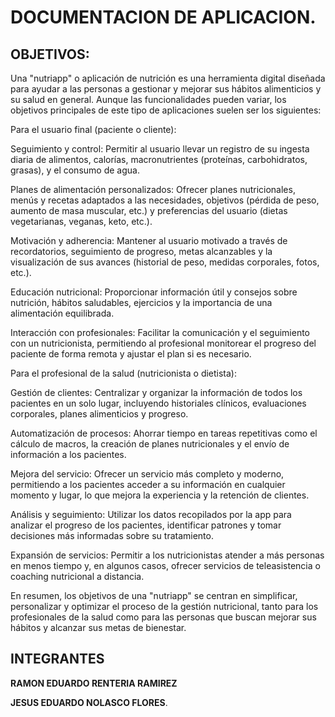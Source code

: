 # DOCUMENTACION DE APLICACION.
## OBJETIVOS:

Una "nutriapp" o aplicación de nutrición es una herramienta digital diseñada para ayudar a las personas a gestionar y mejorar sus hábitos alimenticios y su salud en general. Aunque las funcionalidades pueden variar, los objetivos principales de este tipo de aplicaciones suelen ser los siguientes:

Para el usuario final (paciente o cliente):

Seguimiento y control: Permitir al usuario llevar un registro de su ingesta diaria de alimentos, calorías, macronutrientes (proteínas, carbohidratos, grasas), y el consumo de agua.

Planes de alimentación personalizados: Ofrecer planes nutricionales, menús y recetas adaptados a las necesidades, objetivos (pérdida de peso, aumento de masa muscular, etc.) y preferencias del usuario (dietas vegetarianas, veganas, keto, etc.).

Motivación y adherencia: Mantener al usuario motivado a través de recordatorios, seguimiento de progreso, metas alcanzables y la visualización de sus avances (historial de peso, medidas corporales, fotos, etc.).

Educación nutricional: Proporcionar información útil y consejos sobre nutrición, hábitos saludables, ejercicios y la importancia de una alimentación equilibrada.

Interacción con profesionales: Facilitar la comunicación y el seguimiento con un nutricionista, permitiendo al profesional monitorear el progreso del paciente de forma remota y ajustar el plan si es necesario.

Para el profesional de la salud (nutricionista o dietista):

Gestión de clientes: Centralizar y organizar la información de todos los pacientes en un solo lugar, incluyendo historiales clínicos, evaluaciones corporales, planes alimenticios y progreso.

Automatización de procesos: Ahorrar tiempo en tareas repetitivas como el cálculo de macros, la creación de planes nutricionales y el envío de información a los pacientes.

Mejora del servicio: Ofrecer un servicio más completo y moderno, permitiendo a los pacientes acceder a su información en cualquier momento y lugar, lo que mejora la experiencia y la retención de clientes.

Análisis y seguimiento: Utilizar los datos recopilados por la app para analizar el progreso de los pacientes, identificar patrones y tomar decisiones más informadas sobre su tratamiento.

Expansión de servicios: Permitir a los nutricionistas atender a más personas en menos tiempo y, en algunos casos, ofrecer servicios de teleasistencia o coaching nutricional a distancia.

En resumen, los objetivos de una "nutriapp" se centran en simplificar, personalizar y optimizar el proceso de la gestión nutricional, tanto para los profesionales de la salud como para las personas que buscan mejorar sus hábitos y alcanzar sus metas de bienestar.



## INTEGRANTES
**RAMON EDUARDO RENTERIA RAMIREZ**

**JESUS EDUARDO NOLASCO FLORES**.

